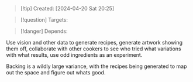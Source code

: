 
>[!tip] Created: [2024-04-20 Sat 20:25]

>[!question] Targets: 

>[!danger] Depends: 

Use vision and other data to generate recipes, generate artwork showing them off, collaborate with other cookers to see who tried what variations with what results, use odd ingredients as an experiment.

Backing is a wildly large variance, with the recipes being generated to map out the space and figure out whats good.